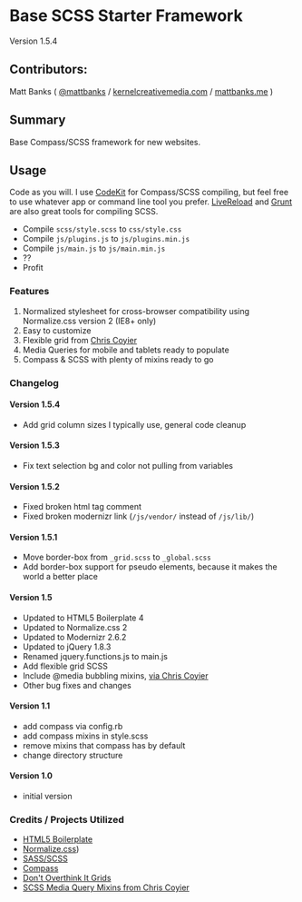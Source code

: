 # Base SCSS Starter Framework

Version 1.5.4

## Contributors:

Matt Banks ( [@mattbanks](http://twitter.com/mattbanks) / [kernelcreativemedia.com](http://www.kernelcreativemedia.com) / [mattbanks.me](http://www.mattbanks.me) )

## Summary

Base Compass/SCSS framework for new websites.

## Usage

Code as you will. I use [CodeKit](http://incident57.com/codekit/) for Compass/SCSS compiling, but feel free to use whatever app or command line tool you prefer. [LiveReload](http://livereload.com/) and [Grunt](http://gruntjs.com/) are also great tools for compiling SCSS.

- Compile `scss/style.scss` to `css/style.css`
- Compile `js/plugins.js` to `js/plugins.min.js`
- Compile `js/main.js` to `js/main.min.js`
- ??
- Profit

### Features

1. Normalized stylesheet for cross-browser compatibility using Normalize.css version 2 (IE8+ only)
2. Easy to customize
3. Flexible grid from [Chris Coyier](https://twitter.com/chriscoyier)
4. Media Queries for mobile and tablets ready to populate
5. Compass & SCSS with plenty of mixins ready to go

### Changelog

#### Version 1.5.4

* Add grid column sizes I typically use, general code cleanup

#### Version 1.5.3

* Fix text selection bg and color not pulling from variables

#### Version 1.5.2

* Fixed broken html tag comment
* Fixed broken modernizr link (`/js/vendor/` instead of `/js/lib/`)

#### Version 1.5.1

* Move border-box from `_grid.scss` to `_global.scss`
* Add border-box support for pseudo elements, because it makes the world a better place

#### Version 1.5

* Updated to HTML5 Boilerplate 4
* Updated to Normalize.css 2
* Updated to Modernizr 2.6.2
* Updated to jQuery 1.8.3
* Renamed jquery.functions.js to main.js
* Add flexible grid SCSS
* Include @media bubbling mixins, [via Chris Coyier](http://css-tricks.com/snippets/css/media-queries-for-standard-devices/)
* Other bug fixes and changes

#### Version 1.1

* add compass via config.rb
* add compass mixins in style.scss
* remove mixins that compass has by default
* change directory structure

#### Version 1.0

* initial version

### Credits / Projects Utilized

* [HTML5 Boilerplate](http://html5boilerplate.com)
* [Normalize.css](http://necolas.github.com/normalize.css))
* [SASS/SCSS](http://sass-lang.com/)
* [Compass](http://compass-style.org)
* [Don't Overthink It Grids](css-tricks.com/dont-overthink-it-grids/)
* [SCSS Media Query Mixins from Chris Coyier](http://css-tricks.com/snippets/css/media-queries-for-standard-devices/)
